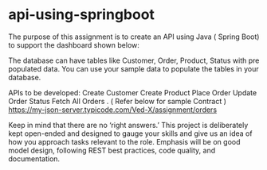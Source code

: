 # api-using-springboot
The purpose of this assignment is to create an API using Java ( Spring Boot)
to support the dashboard shown below:

The database can have tables like Customer, Order, Product, Status with pre populated data.
You can use your sample data to populate the tables in your database.

APIs to be developed:
Create Customer
Create Product
Place Order
Update Order Status
Fetch All Orders . ( Refer below for sample Contract )
https://my-json-server.typicode.com/Ved-X/assignment/orders

Keep in mind that there are no ‘right answers.’
This project is deliberately kept open-ended and designed to gauge your skills and
give us an idea of how you approach tasks relevant to the role. Emphasis will be on good model design,
following REST best practices, code quality, and documentation.

